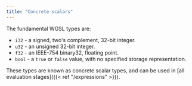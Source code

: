 ```yaml
---
title: "Concrete scalars"
---
```


The fundamental WGSL types are:

* `i32` - a signed, two's complement, 32-bit integer.
* `u32` - an unsigned 32-bit integer.
* `f32` - an IEEE-754 binary32, floating point.
* `bool` - a `true` or `false` value, with no specified storage representation.

These types are known as concrete scalar types, and can be used in [all evaluation stages]({{< ref "/expressions" >}}).
